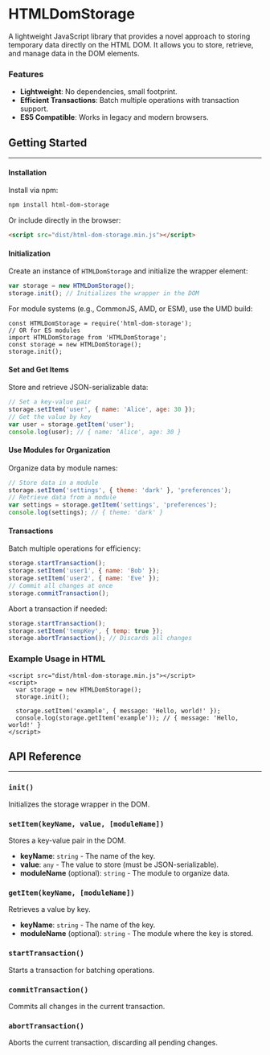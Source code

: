 # HTMLDomStorage

A lightweight JavaScript library that provides a novel approach to storing temporary data directly on the HTML DOM. It allows you to store, retrieve, and manage data in the DOM elements.

### Features
- **Lightweight**: No dependencies, small footprint.
- **Efficient Transactions**: Batch multiple operations with transaction support.
- **ES5 Compatible**: Works in legacy and modern browsers.

## Getting Started
---

#### Installation

Install via npm:
```bash
npm install html-dom-storage
```

Or include directly in the browser:
```html
<script src="dist/html-dom-storage.min.js"></script>
```

#### Initialization

Create an instance of `HTMLDomStorage` and initialize the wrapper element:
```javascript
var storage = new HTMLDomStorage();
storage.init(); // Initializes the wrapper in the DOM
```

For module systems (e.g., CommonJS, AMD, or ESM), use the UMD build:
```
const HTMLDomStorage = require('html-dom-storage');
// OR for ES modules
import HTMLDomStorage from 'HTMLDomStorage';
const storage = new HTMLDomStorage();
storage.init();
```

#### Set and Get Items
Store and retrieve JSON-serializable data:
```javascript
// Set a key-value pair
storage.setItem('user', { name: 'Alice', age: 30 });
// Get the value by key
var user = storage.getItem('user');
console.log(user); // { name: 'Alice', age: 30 }
```

#### Use Modules for Organization
Organize data by module names:
```javascript
// Store data in a module
storage.setItem('settings', { theme: 'dark' }, 'preferences');
// Retrieve data from a module
var settings = storage.getItem('settings', 'preferences');
console.log(settings); // { theme: 'dark' }
```

#### Transactions
Batch multiple operations for efficiency:
```javascript
storage.startTransaction();
storage.setItem('user1', { name: 'Bob' });
storage.setItem('user2', { name: 'Eve' });
// Commit all changes at once
storage.commitTransaction();
```

Abort a transaction if needed:
```javascript
storage.startTransaction();
storage.setItem('tempKey', { temp: true });
storage.abortTransaction(); // Discards all changes
```

### Example Usage in HTML
```
<script src="dist/html-dom-storage.min.js"></script>
<script>
  var storage = new HTMLDomStorage();
  storage.init();

  storage.setItem('example', { message: 'Hello, world!' });
  console.log(storage.getItem('example')); // { message: 'Hello, world!' }
</script>
```

## API Reference
---
### `init()`
Initializes the storage wrapper in the DOM.

### `setItem(keyName, value, [moduleName])`
Stores a key-value pair in the DOM.

- **keyName**: `string` - The name of the key.
- **value**: `any` - The value to store (must be JSON-serializable).
- **moduleName** (optional): `string` - The module to organize data.

### `getItem(keyName, [moduleName])`
Retrieves a value by key.

- **keyName**: `string` - The name of the key.
- **moduleName** (optional): `string` - The module where the key is stored.

### `startTransaction()`
Starts a transaction for batching operations.

### `commitTransaction()`
Commits all changes in the current transaction.

### `abortTransaction()`
Aborts the current transaction, discarding all pending changes.
